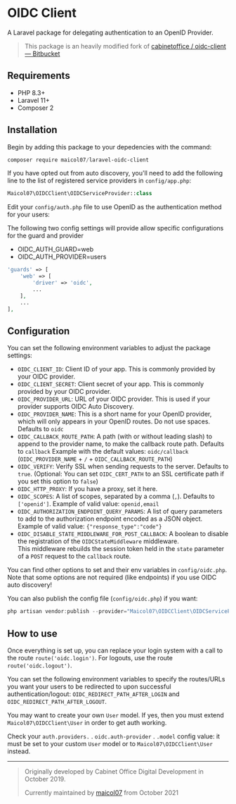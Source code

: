 # OIDC Client

A Laravel package for delegating authentication to an OpenID Provider.

> This package is an heavily modified fork of [cabinetoffice / oidc-client — Bitbucket](https://bitbucket.org/cabinetoffice/oidc-client)

## Requirements

- PHP 8.3+
- Laravel 11+
- Composer 2

## Installation

Begin by adding this package to your depedencies with the command:

```powershell
composer require maicol07/laravel-oidc-client
```

If you have opted out from auto discovery, you'll need to add the following line to the list of registered service
providers in `config/app.php`:

```php
Maicol07\OIDCClient\OIDCServiceProvider::class
```

Edit your `config/auth.php` file to use OpenID as the authentication method for your users:

The following two config settings will provide allow specific configurations for the guard and provider

- OIDC_AUTH_GUARD=web
- OIDC_AUTH_PROVIDER=users

```php
'guards' => [
    'web' => [
        'driver' => 'oidc',
        ...
    ],
    ...
],
```

## Configuration

You can set the following environment variables to adjust the package settings:

- `OIDC_CLIENT_ID`: Client ID of your app. This is commonly provided by your OIDC provider.
- `OIDC_CLIENT_SECRET`: Client secret of your app. This is commonly provided by your OIDC provider.
- `OIDC_PROVIDER_URL`: URL of your OIDC provider. This is used if your provider supports OIDC Auto Discovery.
- `OIDC_PROVIDER_NAME`: This is a short name for your OpenID provider, which will only appears in your OpenID routes. Do
  not use spaces. Defaults to `oidc`
- `OIDC_CALLBACK_ROUTE_PATH`: A path (with or without leading slash) to append to the provider name, to make the
  callback route path. Defaults to `callback`
  Example with the default values: `oidc/callback` (`OIDC_PROVIDER_NAME` + `/` + `OIDC_CALLBACK_ROUTE_PATH`)
- `OIDC_VERIFY`: Verify SSL when sending requests to the server. Defaults to `true`. (Optional: You can
  set `OIDC_CERT_PATH` to an SSL certificate path if you set this option to `false`)
- `OIDC_HTTP_PROXY`: If you have a proxy, set it here.
- `OIDC_SCOPES`: A list of scopes, separated by a comma (`,`). Defaults to `['openid']`.
  Example of valid value: `openid,email`
- `OIDC_AUTHORIZATION_ENDPOINT_QUERY_PARAMS`: A list of query parameters to add to the authorization endpoint encoded as
  a JSON object.
  Example of valid value: `{"response_type":"code"}`
- `OIDC_DISABLE_STATE_MIDDLEWARE_FOR_POST_CALLBACK`: A boolean to disable the registration of the `OIDCStateMiddleware` middleware.  
  This middleware rebuilds the session token held in the `state` parameter of a `POST` request to the `callback` route.

You can find other options to set and their env variables in `config/oidc.php`. Note that some options are not
required (like endpoints) if you use OIDC auto discovery!

You can also publish the config file (`config/oidc.php`) if you want:

```powershell
php artisan vendor:publish --provider="Maicol07\OIDCClient\OIDCServiceProvider"
```

## How to use

Once everything is set up, you can replace your login system with a call to the route `route('oidc.login')`. For
logouts, use the route `route('oidc.logout')`.

You can set the following environment variables to specify the routes/URLs you want your users to be redirected to upon
successful authentication/logout: `OIDC_REDIRECT_PATH_AFTER_LOGIN` and `OIDC_REDIRECT_PATH_AFTER_LOGOUT`.

You may want to create your own `User` model. If yes, then you must extend `Maicol07\OIDCClient\User` in order to get
auth working.

Check your `auth.providers.` . `oidc.auth-provider` . `.model` config value: it must be set to your custom `User` model or
to `Maicol07\OIDCClient\User` instead.

---

> Originally developed by Cabinet Office Digital Development in October 2019.
>
> Currently maintained by [maicol07](https://maicol07.it) from October 2021
